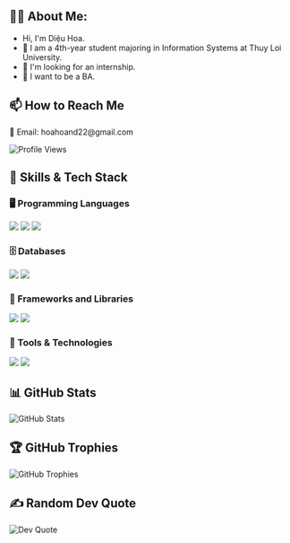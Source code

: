 <h2>👩‍💻 About Me:</h2>
<ul>
    <li> Hi, I'm Diệu Hoa.
    <li>🔭 I am a 4th-year student majoring in Information Systems at Thuy Loi University.</li>
    <li>🌱 I'm looking for an internship.</li>
    <li>👯 I want to be a BA.</li>
</ul>

<h2>📫 How to Reach Me</h2>
<p>📧 Email: hoahoand22@gmail.com</p>

<p>
    <img src="https://visitcount.itsvg.in/api?id=Hoaaaaa-aaa&icon=0&color=0" alt="Profile Views" class="badge" />
</p>

<h2>🚀 Skills & Tech Stack</h2>

<h3>🖥️ Programming Languages</h3>
<p>
    <img src="https://img.shields.io/badge/C++-00599C?style=for-the-badge&logo=c%2B%2B&logoColor=white" class="badge" />
    <img src="https://img.shields.io/badge/C%23-239120?style=for-the-badge&logo=c-sharp&logoColor=white" class="badge" />
    <img src="https://img.shields.io/badge/Python-3776AB?style=for-the-badge&logo=python&logoColor=white" class="badge" />
</p>

<h3>🗄️ Databases</h3>
<p>
    <img src="https://img.shields.io/badge/MySQL-4479A1?style=for-the-badge&logo=mysql&logoColor=white" class="badge" />
    <img src="https://img.shields.io/badge/SQL%20Server-CC2927?style=for-the-badge&logo=microsoft-sql-server&logoColor=white" class="badge" />
</p>

<h3>🎯 Frameworks and Libraries</h3>
<p>
    <img src="https://img.shields.io/badge/React-61DAFB?style=for-the-badge&logo=react&logoColor=black" class="badge" />
    <img src="https://img.shields.io/badge/Laravel-FF2D20?style=for-the-badge&logo=laravel&logoColor=white" class="badge" />
</p>

<h3>🔧 Tools & Technologies</h3>
<p>
    <img src="https://img.shields.io/badge/GitHub-181717?style=for-the-badge&logo=github&logoColor=white" class="badge" />
    <img src="https://img.shields.io/badge/Figma-F24E1E?style=for-the-badge&logo=figma&logoColor=white" class="badge" />
</p>

<h2>📊 GitHub Stats</h2>
<p>
    <img src="https://github-readme-stats.vercel.app/api?username=Hoaaaaa-aaa&show_icons=true&theme=radical" alt="GitHub Stats" class="badge" />
</p>

<h2>🏆 GitHub Trophies</h2>
<p>
    <img src="https://github-profile-trophy.vercel.app/?username=Hoaaaaa-aaa&theme=radical&no-frame=true&no-bg=true&margin-w=4" alt="GitHub Trophies" class="badge" />
</p>

<h2>✍️ Random Dev Quote</h2>
<p>
    <img src="https://quotes-github-readme.vercel.app/api?type=horizontal&theme=dark" alt="Dev Quote" class="badge" />
</p>
